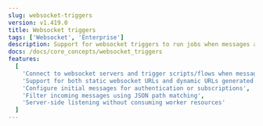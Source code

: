 ```yaml
---
slug: websocket-triggers
version: v1.419.0
title: Websocket triggers
tags: ['Websocket', 'Enterprise']
description: Support for websocket triggers to run jobs when messages are received.
docs: /docs/core_concepts/websocket_triggers
features:
  [
    'Connect to websocket servers and trigger scripts/flows when messages are received',
    'Support for both static websocket URLs and dynamic URLs generated by scripts/flows',
    'Configure initial messages for authentication or subscriptions',
    'Filter incoming messages using JSON path matching',
    'Server-side listening without consuming worker resources'
  ]
---
```

